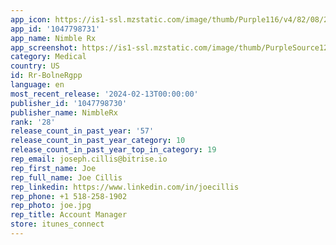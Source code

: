 ```yaml
---
app_icon: https://is1-ssl.mzstatic.com/image/thumb/Purple116/v4/82/08/2d/82082d79-f436-8b5f-adcc-462c926d2c53/AppIcon-1x_U007emarketing-0-7-0-85-220-0.png/1024x1024bb.png
app_id: '1047798731'
app_name: Nimble Rx
app_screenshot: https://is1-ssl.mzstatic.com/image/thumb/PurpleSource126/v4/25/19/5f/25195fe9-c937-e660-af07-2e45f07b9cab/b542121e-f49a-4325-a899-13999291e207_app-poster-1android.jpg/1284x2778bb.png
category: Medical
country: US
id: Rr-BolneRgpp
language: en
most_recent_release: '2024-02-13T00:00:00'
publisher_id: '1047798730'
publisher_name: NimbleRx
rank: '28'
release_count_in_past_year: '57'
release_count_in_past_year_category: 10
release_count_in_past_year_top_in_category: 19
rep_email: joseph.cillis@bitrise.io
rep_first_name: Joe
rep_full_name: Joe Cillis
rep_linkedin: https://www.linkedin.com/in/joecillis
rep_phone: +1 518-258-1902
rep_photo: joe.jpg
rep_title: Account Manager
store: itunes_connect
---
```

